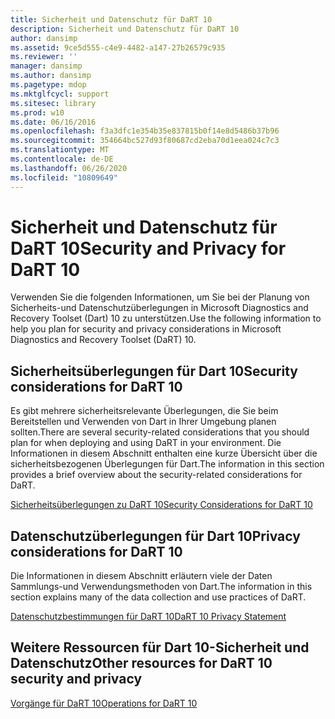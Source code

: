 ```yaml
---
title: Sicherheit und Datenschutz für DaRT 10
description: Sicherheit und Datenschutz für DaRT 10
author: dansimp
ms.assetid: 9ce5d555-c4e9-4482-a147-27b26579c935
ms.reviewer: ''
manager: dansimp
ms.author: dansimp
ms.pagetype: mdop
ms.mktglfcycl: support
ms.sitesec: library
ms.prod: w10
ms.date: 06/16/2016
ms.openlocfilehash: f3a3dfc1e354b35e837815b0f14e8d5486b37b96
ms.sourcegitcommit: 354664bc527d93f80687cd2eba70d1eea024c7c3
ms.translationtype: MT
ms.contentlocale: de-DE
ms.lasthandoff: 06/26/2020
ms.locfileid: "10809649"
---
```

# <span data-ttu-id="7f1c1-103">Sicherheit und Datenschutz für DaRT 10</span><span class="sxs-lookup"><span data-stu-id="7f1c1-103">Security and Privacy for DaRT 10</span></span>


<span data-ttu-id="7f1c1-104">Verwenden Sie die folgenden Informationen, um Sie bei der Planung von Sicherheits-und Datenschutzüberlegungen in Microsoft Diagnostics and Recovery Toolset (Dart) 10 zu unterstützen.</span><span class="sxs-lookup"><span data-stu-id="7f1c1-104">Use the following information to help you plan for security and privacy considerations in Microsoft Diagnostics and Recovery Toolset (DaRT) 10.</span></span>

## <span data-ttu-id="7f1c1-105">Sicherheitsüberlegungen für Dart 10</span><span class="sxs-lookup"><span data-stu-id="7f1c1-105">Security considerations for DaRT 10</span></span>


<span data-ttu-id="7f1c1-106">Es gibt mehrere sicherheitsrelevante Überlegungen, die Sie beim Bereitstellen und Verwenden von Dart in Ihrer Umgebung planen sollten.</span><span class="sxs-lookup"><span data-stu-id="7f1c1-106">There are several security-related considerations that you should plan for when deploying and using DaRT in your environment.</span></span> <span data-ttu-id="7f1c1-107">Die Informationen in diesem Abschnitt enthalten eine kurze Übersicht über die sicherheitsbezogenen Überlegungen für Dart.</span><span class="sxs-lookup"><span data-stu-id="7f1c1-107">The information in this section provides a brief overview about the security-related considerations for DaRT.</span></span>

[<span data-ttu-id="7f1c1-108">Sicherheitsüberlegungen zu DaRT 10</span><span class="sxs-lookup"><span data-stu-id="7f1c1-108">Security Considerations for DaRT 10</span></span>](security-considerations-for-dart-10.md)

## <span data-ttu-id="7f1c1-109">Datenschutzüberlegungen für Dart 10</span><span class="sxs-lookup"><span data-stu-id="7f1c1-109">Privacy considerations for DaRT 10</span></span>


<span data-ttu-id="7f1c1-110">Die Informationen in diesem Abschnitt erläutern viele der Daten Sammlungs-und Verwendungsmethoden von Dart.</span><span class="sxs-lookup"><span data-stu-id="7f1c1-110">The information in this section explains many of the data collection and use practices of DaRT.</span></span>

[<span data-ttu-id="7f1c1-111">Datenschutzbestimmungen für DaRT 10</span><span class="sxs-lookup"><span data-stu-id="7f1c1-111">DaRT 10 Privacy Statement</span></span>](dart-10-privacy-statement.md)

## <span data-ttu-id="7f1c1-112">Weitere Ressourcen für Dart 10-Sicherheit und Datenschutz</span><span class="sxs-lookup"><span data-stu-id="7f1c1-112">Other resources for DaRT 10 security and privacy</span></span>


[<span data-ttu-id="7f1c1-113">Vorgänge für DaRT 10</span><span class="sxs-lookup"><span data-stu-id="7f1c1-113">Operations for DaRT 10</span></span>](operations-for-dart-10.md)

 

 





